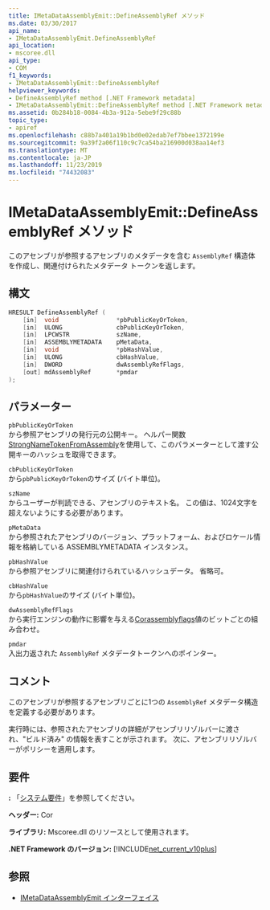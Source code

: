```yaml
---
title: IMetaDataAssemblyEmit::DefineAssemblyRef メソッド
ms.date: 03/30/2017
api_name:
- IMetaDataAssemblyEmit.DefineAssemblyRef
api_location:
- mscoree.dll
api_type:
- COM
f1_keywords:
- IMetaDataAssemblyEmit::DefineAssemblyRef
helpviewer_keywords:
- DefineAssemblyRef method [.NET Framework metadata]
- IMetaDataAssemblyEmit::DefineAssemblyRef method [.NET Framework metadata]
ms.assetid: 0b284b18-0084-4b3a-912a-5ebe9f29c88b
topic_type:
- apiref
ms.openlocfilehash: c88b7a401a19b1bd0e02edab7ef7bbee1372199e
ms.sourcegitcommit: 9a39f2a06f110c9c7ca54ba216900d038aa14ef3
ms.translationtype: MT
ms.contentlocale: ja-JP
ms.lasthandoff: 11/23/2019
ms.locfileid: "74432083"
---
```

# <a name="imetadataassemblyemitdefineassemblyref-method"></a>IMetaDataAssemblyEmit::DefineAssemblyRef メソッド
このアセンブリが参照するアセンブリのメタデータを含む `AssemblyRef` 構造体を作成し、関連付けられたメタデータ トークンを返します。  
  
## <a name="syntax"></a>構文  
  
```cpp  
HRESULT DefineAssemblyRef (  
    [in]  void                *pbPublicKeyOrToken,  
    [in]  ULONG               cbPublicKeyOrToken,  
    [in]  LPCWSTR             szName,  
    [in]  ASSEMBLYMETADATA    pMetaData,  
    [in]  void                *pbHashValue,  
    [in]  ULONG               cbHashValue,  
    [in]  DWORD               dwAssemblyRefFlags,  
    [out] mdAssemblyRef       *pmdar  
);  
```  
  
## <a name="parameters"></a>パラメーター  
 `pbPublicKeyOrToken`  
 から参照アセンブリの発行元の公開キー。 ヘルパー関数[StrongNameTokenFromAssembly](../../../../docs/framework/unmanaged-api/strong-naming/strongnametokenfromassembly-function.md)を使用して、このパラメーターとして渡す公開キーのハッシュを取得できます。  
  
 `cbPublicKeyOrToken`  
 から`pbPublicKeyOrToken`のサイズ (バイト単位)。  
  
 `szName`  
 からユーザーが判読できる、アセンブリのテキスト名。 この値は、1024文字を超えないようにする必要があります。  
  
 `pMetaData`  
 から参照されたアセンブリのバージョン、プラットフォーム、およびロケール情報を格納している ASSEMBLYMETADATA インスタンス。  
  
 `pbHashValue`  
 から参照アセンブリに関連付けられているハッシュデータ。 省略可。  
  
 `cbHashValue`  
 から`pbHashValue`のサイズ (バイト単位)。  
  
 `dwAssemblyRefFlags`  
 から実行エンジンの動作に影響を与える[Corassemblyflags](../../../../docs/framework/unmanaged-api/metadata/corassemblyflags-enumeration.md)値のビットごとの組み合わせ。  
  
 `pmdar`  
 入出力返された `AssemblyRef` メタデータトークンへのポインター。  
  
## <a name="remarks"></a>コメント  
 このアセンブリが参照するアセンブリごとに1つの `AssemblyRef` メタデータ構造を定義する必要があります。  
  
 実行時には、参照されたアセンブリの詳細がアセンブリリゾルバーに渡され、"ビルド済み" の情報を表すことが示されます。 次に、アセンブリリゾルバーがポリシーを適用します。  
  
## <a name="requirements"></a>要件  
 **:** 「[システム要件](../../../../docs/framework/get-started/system-requirements.md)」を参照してください。  
  
 **ヘッダー:** Cor  
  
 **ライブラリ:** Mscoree.dll のリソースとして使用されます。  
  
 **.NET Framework のバージョン:** [!INCLUDE[net_current_v10plus](../../../../includes/net-current-v10plus-md.md)]  
  
## <a name="see-also"></a>参照

- [IMetaDataAssemblyEmit インターフェイス](../../../../docs/framework/unmanaged-api/metadata/imetadataassemblyemit-interface.md)
